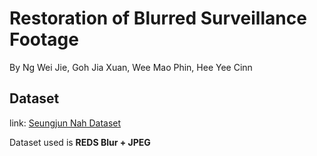 # **Restoration of Blurred Surveillance Footage**
By Ng Wei Jie, Goh Jia Xuan, Wee Mao Phin, Hee Yee Cinn

## Dataset 
link: [Seungjun Nah Dataset](https://seungjunnah.github.io)

Dataset used is **REDS Blur + JPEG**
